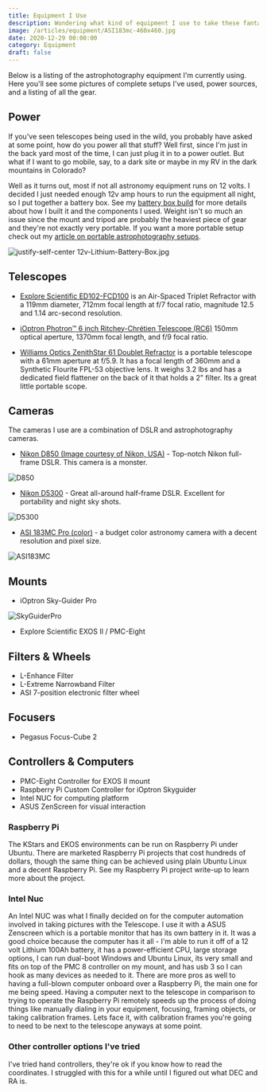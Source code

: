 ```yaml
---
title: Equipment I Use
description: Wondering what kind of equipment I use to take these fantastic pictures? Read on!
image: /articles/equipment/ASI183mc-460x460.jpg
date: 2020-12-29 00:00:00
category: Equipment
draft: false
---
```


Below is a listing of the astrophotography equipment I'm currently using. Here you'll see some pictures of complete setups I've used, power sources, and a listing of all the gear.

## Power

If you've seen telescopes being used in the wild, you probably have asked at some point, how do you power all that stuff? Well first, since I'm just in the back yard most of the time, I can just plug it in to a power outlet. But what if I want to go mobile, say, to a dark site or maybe in my RV in the dark mountains in Colorado?

Well as it turns out, most if not all astronomy equipment runs on 12 volts. I decided I just needed enough 12v amp hours to run the equipment all night, so I put together a battery box. See my [battery box build](/articles/equipment/battery-box) for more details about how I built it and the components I used. Weight isn't so much an issue since the mount and tripod are probably the heaviest piece of gear and they're not exactly very portable. If you want a more portable setup check out my [article on portable astrophotography setups](/articles/equipment/portable-astrophotography).

![justify-self-center 12v-Lithium-Battery-Box.jpg](/articles/equipment/12v-Lithium-Battery-Box.jpg)

## Telescopes

- [Explore Scientific ED102-FCD100](https://explorescientificusa.com/products/ed102-fcd-100) is an Air-Spaced Triplet Refractor with a 119mm diameter, 712mm focal length at f/7 focal ratio, magnitude 12.5 and 1.14 arc-second resolution.

- [iOptron Photron™ 6 inch Ritchey-Chrétien Telescope (RC6)](https://www.ioptron.com/product-p/6111.htm) 150mm optical aperture, 1370mm focal length, and f/9 focal ratio.

- [Williams Optics ZenithStar 61 Doublet Refractor](https://williamoptics.com/zenithstar-61) is a portable telescope with a 61mm aperture at f/5.9. It has a focal length of 360mm and a Synthetic Flourite FPL-53 objective lens. It weighs 3.2 lbs and has a dedicated field flattener on the back of it that holds a 2" filter. Its a great little portable scope.

## Cameras

The cameras I use are a combination of DSLR and astrophotography cameras.

- [Nikon D850 (Image courtesy of Nikon, USA)](https://www.nikonusa.com/en/nikon-products/product/dslr-cameras/d850.html) - Top-notch Nikon full-frame DSLR. This camera is a monster.

![D850](/articles/equipment/D850_feature-825x465.jpg)

- [Nikon D5300](https://www.nikonusa.com/en/nikon-products/product/dslr-cameras/d5300.html) - Great all-around half-frame DSLR. Excellent for portability and night sky shots.

![D5300](/articles/equipment/nikon_d5300.jpg)

- [ASI 183MC Pro (color)](https://astronomy-imaging-camera.com/product/asi183mc-pro-color) - a budget color astronomy camera with a decent resolution and pixel size.

![ASI183MC](/articles/equipment/ASI183mc-460x460.jpg)

## Mounts

- iOptron Sky-Guider Pro

![SkyGuiderPro](/articles/equipment/ioptron_skyguider_pro.jpg)

- Explore Scientific EXOS II / PMC-Eight

## Filters & Wheels

- L-Enhance Filter
- L-Extreme Narrowband Filter
- ASI 7-position electronic filter wheel

## Focusers

- Pegasus Focus-Cube 2

## Controllers & Computers

- PMC-Eight Controller for EXOS II mount
- Raspberry Pi Custom Controller for iOptron Skyguider
- Intel NUC for computing platform
- ASUS ZenScreen for visual interaction

### Raspberry Pi

The KStars and EKOS environments can be run on Raspberry Pi under Ubuntu. There are marketed Raspberry Pi projects that cost hundreds of dollars, though the same thing can be achieved using plain Ubuntu Linux and a decent Raspberry Pi. See my Raspberry Pi project write-up to learn more about the project.

### Intel Nuc

An Intel NUC was what I finally decided on for the computer automation involved in taking pictures with the Telescope. I use it with a ASUS Zenscreen which is a portable monitor that has its own battery in it. It was a good choice because the computer has it all - I'm able to run it off of a 12 volt Lithium 100Ah battery, it has a power-efficient CPU, large storage options, I can run dual-boot Windows and Ubuntu Linux, its very small and fits on top of the PMC 8 controller on my mount, and has usb 3 so I can hook as many devices as needed to it. There are more pros as well to having a full-blown computer onboard over a Raspberry Pi, the main one for me being speed. Having a computer next to the telescope in comparison to trying to operate the Raspberry Pi remotely speeds up the process of doing things like manually dialing in your equipment, focusing, framing objects, or taking calibration frames. Lets face it, with calibration frames you're going to need to be next to the telescope anyways at some point.

### Other controller options I've tried

I've tried hand controllers, they're ok if you know how to read the coordinates. I struggled with this for a while until I figured out what DEC and RA is.
